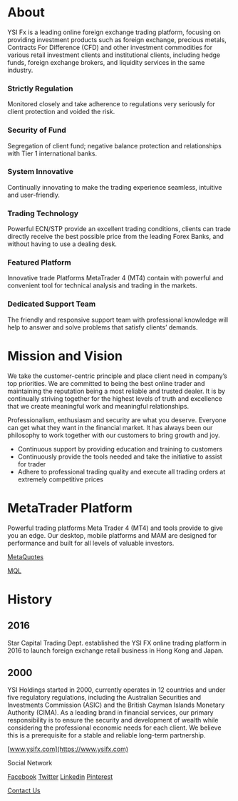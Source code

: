 # About

YSI Fx is a leading online foreign exchange trading platform, focusing on providing investment products such as foreign exchange, precious metals, Contracts For Difference (CFD) and other investment commodities for various retail investment clients and institutional clients, including hedge funds, foreign exchange brokers, and liquidity services in the same industry.

### Strictly Regulation

Monitored closely and take adherence to regulations very seriously for client protection and voided the risk.

### Security of Fund

Segregation of client fund; negative balance protection and relationships with Tier 1 international banks.

### System Innovative

Continually innovating to make the trading experience seamless, intuitive and user-friendly.

### Trading Technology

Powerful ECN/STP provide an excellent trading conditions, clients can trade directly receive the best possible price from the leading Forex Banks, and without having to use a dealing desk.

### Featured Platform

Innovative trade Platforms MetaTrader 4 (MT4) contain with powerful and convenient tool for technical analysis and trading in the markets.

### Dedicated Support Team

The friendly and responsive support team with professional knowledge will help to answer and solve problems that satisfy clients’ demands.

# Mission and Vision

We take the customer-centric principle and place client need in company’s top priorities. We are committed to being the best online trader and maintaining the reputation being a most reliable and trusted dealer. It is by continually striving together for the highest levels of truth and excellence that we create meaningful work and meaningful relationships.

Professionalism, enthusiasm and security are what you deserve. Everyone can get what they want in the financial market. It has always been our philosophy to work together with our customers to bring growth and joy.

- Continuous support by providing education and training to customers
- Continuously provide the tools needed and take the initiative to assist for trader
- Adhere to professional trading quality and execute all trading orders at extremely competitive prices

# MetaTrader Platform

Powerful trading platforms Meta Trader 4 (MT4) and tools provide to give you an edge. Our desktop, mobile platforms and MAM are designed for performance and built for all levels of valuable investors.

[MetaQuotes](https://www.metaquotes.net)

[MQL](https://www.mql5.com)

# History

## 2016

Star Capital Trading Dept. established the YSI FX online trading platform in 2016 to launch foreign exchange retail business in Hong Kong and Japan.

## 2000

YSI Holdings started in 2000, currently operates in 12 countries and under five regulatory regulations, including the Australian Securities and Investments Commission (ASIC) and the British Cayman Islands Monetary Authority (CIMA). As a leading brand in financial services, our primary responsibility is to ensure the security and development of wealth while considering the professional economic needs for each client. We believe this is a prerequisite for a stable and reliable long-term partnership.

[www.ysifx.com](https://www.ysifx.com)

Social Network

[Facebook](https://www.facebook.com/ysifx)
[Twitter](https://twitter.com/YSIFx)
[Linkedin](https://www.linkedin.com/company/ysifx)
[Pinterest](https://www.pinterest.com/ysifxau)

[Contact Us](https://www.ysifx.com/us/contact/overview)

